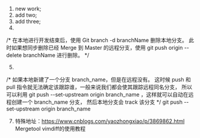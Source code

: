 1. new work;
2. add two;
3. add three;
4.
/*
在本地进行开发结束后，使用 Git branch -d branchName 删除本地分支。
此时如果想同步删除已经 Merge 到 Master 的远程分支，使用 git push origin --delete branchName 进行删除。
*/

5.
/*
如果本地新建了一个分支 branch_name，但是在远程没有。
这时候 push 和 pull 指令就无法确定该跟踪谁，一般来说我们都会使其跟踪远程同名分支，
所以可以利用 git push --set-upstream origin branch_name ，这样就可以自动在远程创建一个 branch_name 分支，
然后本地分支会 track 该分支
*/
git push --set-upstream origin branch_name


7. 特殊地址：https://www.cnblogs.com/yaozhongxiao/p/3869862.html
Mergetool vimdiff的使用教程


